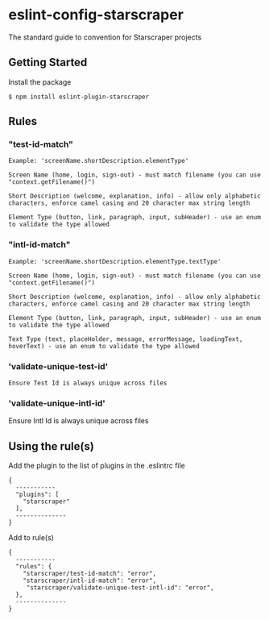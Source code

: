 # eslint-config-starscraper

The standard guide to convention for Starscraper projects

## Getting Started

Install the package

`$ npm install eslint-plugin-starscraper`

## Rules

### "test-id-match"

    Example: 'screenName.shortDescription.elementType'

    Screen Name (home, login, sign-out) - must match filename (you can use "context.getFilename()")

    Short Description (welcome, explanation, info) - allow only alphabetic characters, enforce camel casing and 20 character max string length

    Element Type (button, link, paragraph, input, subHeader) - use an enum to validate the type allowed

### "intl-id-match"

    Example: 'screenName.shortDescription.elementType.textType'

    Screen Name (home, login, sign-out) - must match filename (you can use "context.getFilename()")

    Short Description (welcome, explanation, info) - allow only alphabetic characters, enforce camel casing and 20 character max string length

    Element Type (button, link, paragraph, input, subHeader) - use an enum to validate the type allowed

    Text Type (text, placeHolder, message, errorMessage, loadingText, hoverText) - use an enum to validate the type allowed

### 'validate-unique-test-id'

    Ensure Test Id is always unique across files

### 'validate-unique-intl-id'

  Ensure Intl Id is always unique across files

## Using the rule(s)

Add the plugin to the list of plugins in the .eslintrc file

```
{
  -----------
  "plugins": [
    "starscraper"
  ],
  --------------
}
```

Add to rule(s)

```
{
  -----------
  "rules": {
    "starscraper/test-id-match": "error",
    "starscraper/intl-id-match": "error",
     "starscraper/validate-unique-test-intl-id": "error",
  },
  --------------
}
```
